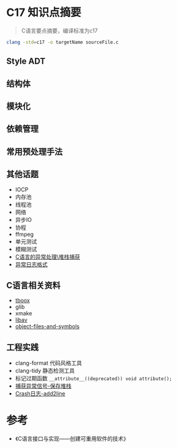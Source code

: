 # C17 知识点摘要

>C语言要点摘要，编译标准为c17

```bash
clang -std=c17 -o targetName sourceFile.c
```

## Style ADT

## 结构体

## 模块化

## 依赖管理

## 常用预处理手法

## 其他话题

- IOCP
- 内存池
- 线程池
- 网络
- 异步IO
- 协程
- ffmpeg
- 单元测试
- 模糊测试
- [C语言的异常处理\堆栈捕获](http://www.cnblogs.com/hazir/p/c_setjmp_longjmp.html)
- [异常日志格式](http://dwarfstd.org/)

## C语言相关资料

- [tboox](https://tboox.org/cn/)
- glib
- xmake
- [libav](https://github.com/leandromoreira/ffmpeg-libav-tutorial)
- [object-files-and-symbols](http://nickdesaulniers.github.io/blog/2016/08/13/object-files-and-symbols/)

## 工程实践

- clang-format 代码风格工具
- clang-tidy 静态检测工具
- 标记过期函数 `__attribute__((deprecated)) void attribute();`
- [捕获异常信号-保存堆栈](https://gist.github.com/jvranish/4441299)
- [Crash日志-add2line](http://wiki.dreamrunner.org/public_html/Linux/addr2line-usage.html)

# 参考

- 《C语言接口与实现——创建可重用软件的技术》